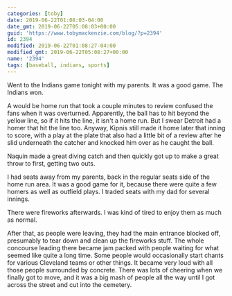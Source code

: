 ```yaml
---
categories: [toby]
date: 2019-06-22T01:08:03-04:00
date_gmt: 2019-06-22T05:08:03+00:00
guid: 'https://www.tobymackenzie.com/blog/?p=2394'
id: 2394
modified: 2019-06-22T01:08:27-04:00
modified_gmt: 2019-06-22T05:08:27+00:00
name: '2394'
tags: [baseball, indians, sports]
---
```


Went to the Indians game tonight with my parents.  It was a good game.<!--more-->  The Indians won.

A would be home run that took a couple minutes to review confused the fans when it was overturned.  Apparently, the ball has to hit beyond the yellow line, so if it hits the line, it isn't a home run.  But I swear Detroit had a homer that hit the line too.  Anyway, Kipnis still made it home later that inning to score, with a play at the plate that also had a little bit of a review after he slid underneath the catcher and knocked him over as he caught the ball.

Naquin made a great diving catch and then quickly got up to make a great throw to first, getting two outs.

I had seats away from my parents, back in the regular seats side of the home run area.  It was a good game for it, because there were quite a few homers as well as outfield plays.  I traded seats with my dad for several innings.

There were fireworks afterwards.  I was kind of tired to enjoy them as much as normal.

After that, as people were leaving, they had the main entrance blocked off, presumably to tear down and clean up the fireworks stuff.  The whole concourse leading there became jam packed with people waiting for what seemed like quite a long time.  Some people would occasionally start chants for various Cleveland teams or other things.  It became very loud with all those people surrounded by concrete.  There was lots of cheering when we finally got to move, and it was a big mash of people all the way until I got across the street and cut into the cemetery.
